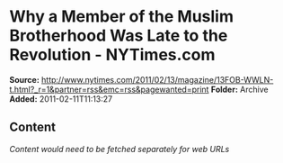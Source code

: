 # Why a Member of the Muslim Brotherhood Was Late to the Revolution - NYTimes.com

**Source:** http://www.nytimes.com/2011/02/13/magazine/13FOB-WWLN-t.html?_r=1&partner=rss&emc=rss&pagewanted=print
**Folder:** Archive
**Added:** 2011-02-11T11:13:27




## Content
*Content would need to be fetched separately for web URLs*
